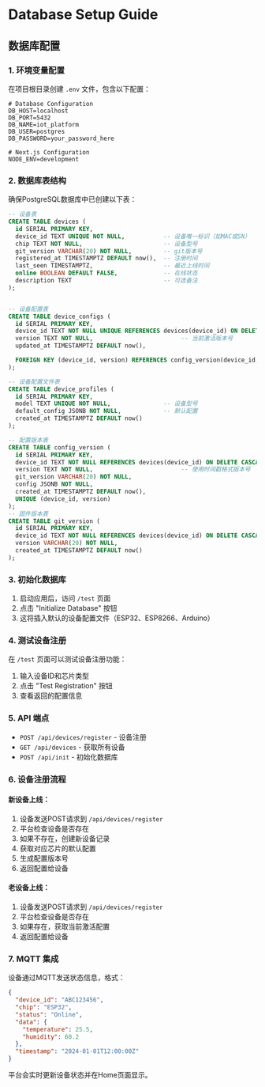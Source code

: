 # Database Setup Guide

## 数据库配置

### 1. 环境变量配置

在项目根目录创建 `.env` 文件，包含以下配置：

```env
# Database Configuration
DB_HOST=localhost
DB_PORT=5432
DB_NAME=iot_platform
DB_USER=postgres
DB_PASSWORD=your_password_here

# Next.js Configuration
NODE_ENV=development
```

### 2. 数据库表结构

确保PostgreSQL数据库中已创建以下表：

```sql
-- 设备表
CREATE TABLE devices (
  id SERIAL PRIMARY KEY,
  device_id TEXT UNIQUE NOT NULL,           -- 设备唯一标识（如MAC或SN）
  chip TEXT NOT NULL,                       -- 设备型号
  git_version VARCHAR(20) NOT NULL,         -- git版本号
  registered_at TIMESTAMPTZ DEFAULT now(),  -- 注册时间
  last_seen TIMESTAMPTZ,                    -- 最近上线时间
  online BOOLEAN DEFAULT FALSE,             -- 在线状态
  description TEXT                          -- 可选备注
);


-- 设备配置表
CREATE TABLE device_configs (
  id SERIAL PRIMARY KEY,
  device_id TEXT NOT NULL UNIQUE REFERENCES devices(device_id) ON DELETE CASCADE,
  version TEXT NOT NULL,                         -- 当前激活版本号
  updated_at TIMESTAMPTZ DEFAULT now(),

  FOREIGN KEY (device_id, version) REFERENCES config_version(device_id, version)
);

-- 设备配置文件表
CREATE TABLE device_profiles (
  id SERIAL PRIMARY KEY,
  model TEXT UNIQUE NOT NULL,               -- 设备型号
  default_config JSONB NOT NULL,            -- 默认配置
  created_at TIMESTAMPTZ DEFAULT now()
);

-- 配置版本表
CREATE TABLE config_version (
  id SERIAL PRIMARY KEY,
  device_id TEXT NOT NULL REFERENCES devices(device_id) ON DELETE CASCADE,
  version TEXT NOT NULL,                         -- 使用时间戳格式版本号
  git_version VARCHAR(20) NOT NULL, 
  config JSONB NOT NULL,
  created_at TIMESTAMPTZ DEFAULT now(),
  UNIQUE (device_id, version)
);
-- 固件版本表
CREATE TABLE git_version (
  id SERIAL PRIMARY KEY,
  device_id TEXT NOT NULL REFERENCES devices(device_id) ON DELETE CASCADE,
  version VARCHAR(20) NOT NULL, 
  created_at TIMESTAMPTZ DEFAULT now()
);
```

### 3. 初始化数据库

1. 启动应用后，访问 `/test` 页面
2. 点击 "Initialize Database" 按钮
3. 这将插入默认的设备配置文件（ESP32、ESP8266、Arduino）

### 4. 测试设备注册

在 `/test` 页面可以测试设备注册功能：

1. 输入设备ID和芯片类型
2. 点击 "Test Registration" 按钮
3. 查看返回的配置信息

### 5. API 端点

- `POST /api/devices/register` - 设备注册
- `GET /api/devices` - 获取所有设备
- `POST /api/init` - 初始化数据库

### 6. 设备注册流程

#### 新设备上线：
1. 设备发送POST请求到 `/api/devices/register`
2. 平台检查设备是否存在
3. 如果不存在，创建新设备记录
4. 获取对应芯片的默认配置
5. 生成配置版本号
6. 返回配置给设备

#### 老设备上线：
1. 设备发送POST请求到 `/api/devices/register`
2. 平台检查设备是否存在
3. 如果存在，获取当前激活配置
4. 返回配置给设备

### 7. MQTT 集成

设备通过MQTT发送状态信息，格式：

```json
{
  "device_id": "ABC123456",
  "chip": "ESP32",
  "status": "Online",
  "data": {
    "temperature": 25.5,
    "humidity": 60.2
  },
  "timestamp": "2024-01-01T12:00:00Z"
}
```

平台会实时更新设备状态并在Home页面显示。 